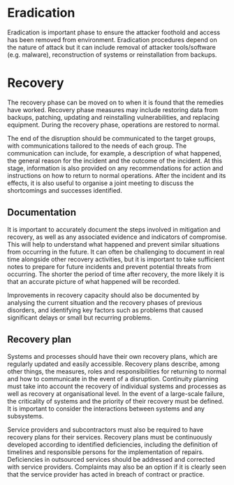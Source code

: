 # Eradication
Eradication is important phase to ensure the attacker foothold and access has been removed from environment. Eradication procedures depend on the nature of attack but it can include removal of attacker tools/software (e.g. malware), reconstruction of systems or reinstallation from backups.

# Recovery
The recovery phase can be moved on to when it is found that the remedies have worked. Recovery phase measures may include restoring data from backups, patching, updating and reinstalling vulnerabilities, and replacing equipment. During the recovery phase, operations are restored to normal.

The end of the disruption should be communicated to the target groups, with communications tailored to the needs of each group. The communication can include, for example, a description of what happened, the general reason for the incident and the outcome of the incident. At this stage, information is also provided on any recommendations for action and instructions on how to return to normal operations. After the incident and its effects, it is also useful to organise a joint meeting to discuss the shortcomings and successes identified.

## Documentation
It is important to accurately document the steps involved in mitigation and recovery, as well as any associated evidence and indicators of compromise. This will help to understand what happened and prevent similar situations from occurring in the future. It can often be challenging to document in real time alongside other recovery activities, but it is important to take sufficient notes to prepare for future incidents and prevent potential threats from occurring. The shorter the period of time after recovery, the more likely it is that an accurate picture of what happened will be recorded.

Improvements in recovery capacity should also be documented by analysing the current situation and the recovery phases of previous disorders, and identifying key factors such as problems that caused significant delays or small but recurring problems.

## Recovery plan
Systems and processes should have their own recovery plans, which are regularly updated and easily accessible. Recovery plans describe, among other things, the measures, roles and responsibilities for returning to normal and how to communicate in the event of a disruption. Continuity planning must take into account the recovery of individual systems and processes as well as recovery at organisational level. In the event of a large-scale failure, the criticality of systems and the priority of their recovery must be defined. It is important to consider the interactions between systems and any subsystems.

Service providers and subcontractors must also be required to have recovery plans for their services. Recovery plans must be continuously developed according to identified deficiencies, including the definition of timelines and responsible persons for the implementation of repairs. Deficiencies in outsourced services should be addressed and corrected with service providers. Complaints may also be an option if it is clearly seen that the service provider has acted in breach of contract or practice.


